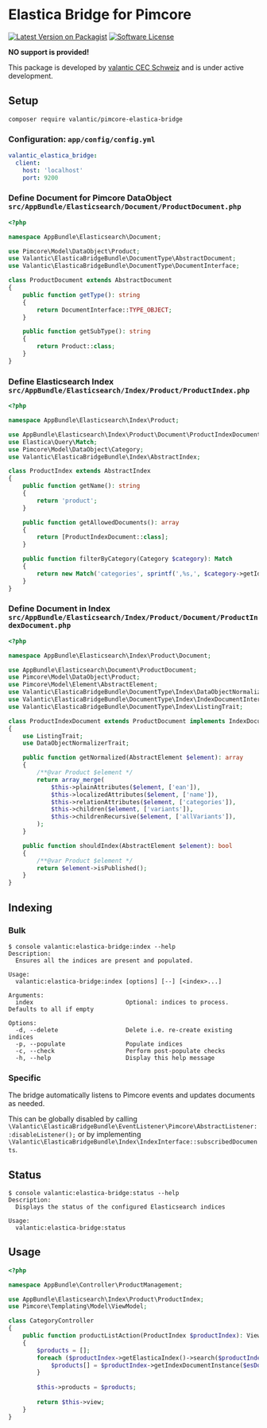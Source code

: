 # Elastica Bridge for Pimcore

[![Latest Version on Packagist](https://img.shields.io/packagist/v/valantic/pimcore-elastica-bridge.svg?style=flat-square)](https://packagist.org/packages/valantic/pimcore-elastica-bridge)
[![Software License](https://img.shields.io/badge/license-MIT-brightgreen.svg?style=flat-square)](LICENSE.md)

**NO support is provided!**

This package is developed by [valantic CEC Schweiz](https://www.valantic.com/en/services/digital-business/) and is under active development.

## Setup

```
composer require valantic/pimcore-elastica-bridge
```

### Configuration: `app/config/config.yml`

```yaml
valantic_elastica_bridge:
  client:
    host: 'localhost'
    port: 9200
```

### Define Document for Pimcore DataObject `src/AppBundle/Elasticsearch/Document/ProductDocument.php`

```php
<?php

namespace AppBundle\Elasticsearch\Document;

use Pimcore\Model\DataObject\Product;
use Valantic\ElasticaBridgeBundle\DocumentType\AbstractDocument;
use Valantic\ElasticaBridgeBundle\DocumentType\DocumentInterface;

class ProductDocument extends AbstractDocument
{
    public function getType(): string
    {
        return DocumentInterface::TYPE_OBJECT;
    }

    public function getSubType(): string
    {
        return Product::class;
    }
}
```

### Define Elasticsearch Index `src/AppBundle/Elasticsearch/Index/Product/ProductIndex.php`

```php
<?php

namespace AppBundle\Elasticsearch\Index\Product;

use AppBundle\Elasticsearch\Index\Product\Document\ProductIndexDocument;
use Elastica\Query\Match;
use Pimcore\Model\DataObject\Category;
use Valantic\ElasticaBridgeBundle\Index\AbstractIndex;

class ProductIndex extends AbstractIndex
{
    public function getName(): string
    {
        return 'product';
    }

    public function getAllowedDocuments(): array
    {
        return [ProductIndexDocument::class];
    }

    public function filterByCategory(Category $category): Match
    {
        return new Match('categories', sprintf(',%s,', $category->getId()));
    }
}
```

### Define Document in Index `src/AppBundle/Elasticsearch/Index/Product/Document/ProductIndexDocument.php`

```php
<?php

namespace AppBundle\Elasticsearch\Index\Product\Document;

use AppBundle\Elasticsearch\Document\ProductDocument;
use Pimcore\Model\DataObject\Product;
use Pimcore\Model\Element\AbstractElement;
use Valantic\ElasticaBridgeBundle\DocumentType\Index\DataObjectNormalizerTrait;
use Valantic\ElasticaBridgeBundle\DocumentType\Index\IndexDocumentInterface;
use Valantic\ElasticaBridgeBundle\DocumentType\Index\ListingTrait;

class ProductIndexDocument extends ProductDocument implements IndexDocumentInterface
{
    use ListingTrait;
    use DataObjectNormalizerTrait;

    public function getNormalized(AbstractElement $element): array
    {
        /**@var Product $element */
        return array_merge(
            $this->plainAttributes($element, ['ean']),
            $this->localizedAttributes($element, ['name']),
            $this->relationAttributes($element, ['categories']),
            $this->children($element, ['variants']),
            $this->childrenRecursive($element, ['allVariants']),
        );
    }

    public function shouldIndex(AbstractElement $element): bool
    {
        /**@var Product $element */
        return $element->isPublished();
    }
}
```

## Indexing

### Bulk

```
$ console valantic:elastica-bridge:index --help
Description:
  Ensures all the indices are present and populated.

Usage:
  valantic:elastica-bridge:index [options] [--] [<index>...]

Arguments:
  index                          Optional: indices to process. Defaults to all if empty

Options:
  -d, --delete                   Delete i.e. re-create existing indices
  -p, --populate                 Populate indices
  -c, --check                    Perform post-populate checks
  -h, --help                     Display this help message
```

### Specific

The bridge automatically listens to Pimcore events and updates documents as needed.

This can be globally disabled by calling `\Valantic\ElasticaBridgeBundle\EventListener\Pimcore\AbstractListener::disableListener();` or by implementing `\Valantic\ElasticaBridgeBundle\Index\IndexInterface::subscribedDocuments`.

## Status

```
$ console valantic:elastica-bridge:status --help
Description:
  Displays the status of the configured Elasticsearch indices

Usage:
  valantic:elastica-bridge:status
```

## Usage

```php
<?php

namespace AppBundle\Controller\ProductManagement;

use AppBundle\Elasticsearch\Index\Product\ProductIndex;
use Pimcore\Templating\Model\ViewModel;

class CategoryController
{
    public function productListAction(ProductIndex $productIndex): ViewModel
    {
        $products = [];
        foreach ($productIndex->getElasticaIndex()->search($productIndex->filterByCategory($category))->getDocuments() as $esDoc) {
            $products[] = $productIndex->getIndexDocumentInstance($esDoc)->getPimcoreElement($esDoc);
        }
        
        $this->products = $products;
    
        return $this->view;
    }
}
```
